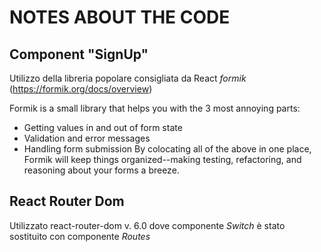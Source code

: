 # NOTES ABOUT THE CODE

## Component "SignUp"
Utilizzo della libreria popolare consigliata da React _formik_ (https://formik.org/docs/overview)

Formik is a small library that helps you with the 3 most annoying parts:
* Getting values in and out of form state 
* Validation and error messages 
* Handling form submission
By colocating all of the above in one place, Formik will keep things organized--making testing, refactoring, and reasoning about your forms a breeze.

## React Router Dom 
Utilizzato react-router-dom v. 6.0 dove componente _Switch_ è stato sostituito con componente _Routes_
